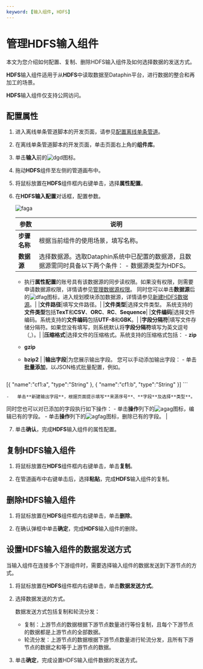 ```yaml
---
keyword: [输入组件, HDFS]
---
```


# 管理HDFS输入组件

本文为您介绍如何配置、复制、删除HDFS输入组件及如何选择数据的发送方式。

**HDFS**输入组件适用于从**HDFS**中读取数据至Dataphin平台，进行数据的整合和再加工的场景。

**HDFS**输入组件仅支持公网访问。

## 配置属性

1.  进入离线单条管道脚本的开发页面，请参见[配置离线单条管道](/cn.zh-CN/数据引入/数据集成/离线单条管道/配置离线单条管道.md)。

2.  在离线单条管道脚本的开发页面，单击页面右上角的**组件库**。

3.  单击**输入**前的![dgd](https://static-aliyun-doc.oss-accelerate.aliyuncs.com/assets/img/zh-CN/3593819951/p80354.png)图标。

4.  拖动**HDFS**组件至左侧的管道画布中。

5.  将鼠标放置在**HDFS**组件框内右键单击，选择**属性配置**。

6.  在**HDFS输入配置**对话框，配置参数。

    ![faga](https://static-aliyun-doc.oss-accelerate.aliyuncs.com/assets/img/zh-CN/8983819951/p86706.png)

    |参数|说明|
    |--|--|
    |**步骤名称**|根据当前组件的使用场景，填写名称。|
    |**数据源**|选择数据源。选取Dataphin系统中已配置的数据源，且数据源需同时具备以下两个条件：     -   数据源类型为HDFS。
    -   执行**属性配置**的账号具有该数据源的同步读权限。如果没有权限，则需要申请数据源权限，详情请参见[管理数据源权限](/cn.zh-CN/资产中心/权限管理/我的权限/管理数据源权限.md)。
同时您可以单击**数据源**后的![dfag](https://static-aliyun-doc.oss-accelerate.aliyuncs.com/assets/img/zh-CN/2193819951/p80969.png)图标，进入规划模块添加数据源，详情请参见[新建HDFS数据源](/cn.zh-CN/数仓规划/数据源/新建离线数据源/新建HDFS数据源.md)。|
    |**文件路径**|填写文件路径。|
    |**文件类型**|选择文件类型。 系统支持的**文件类型**包括**TexT**和**CSV**、**ORC**、**RC**、**Sequence**|
    |**文件编码**|选择文件编码。系统支持的**文件编码**包括**UTF-8**和**GBK**。|
    |**字段分隔符**|填写文件存储分隔符。如果您没有填写，则系统默认将**字段分隔符**填写为英文逗号（,）。|
    |**压缩格式**|选择文件的压缩格式。系统支持的压缩格式包括：     -   **zip**
    -   **gzip**
    -   **bzip2** |
    |**输出字段**|为您展示输出字段。 您可以手动添加输出字段：     -   单击**批量添加**，以JSON格式批量配置，例如。

        ```
[{  "name":"cf1:a",  "type":"String" },
{  "name":"cf1:b",  "type":"String" }]
        ```

    -   单击**新建输出字段**，根据页面提示填写**来源序号**、**字段**及选择**类型**。
同时您也可以对已添加的字段执行如下操作：     -   单击**操作**列下的![agag](https://static-aliyun-doc.oss-accelerate.aliyuncs.com/assets/img/zh-CN/7493819951/p81188.png)图标，编辑已有的字段。
    -   单击**操作**列下的![agfag](https://static-aliyun-doc.oss-accelerate.aliyuncs.com/assets/img/zh-CN/7493819951/p81189.png)图标，删除已有的字段。 |

7.  单击**确认**，完成**HDFS**输入组件的属性配置。


## 复制HDFS输入组件

1.  将鼠标放置在**HDFS**组件框内右键单击，单击**复制**。

2.  在管道画布中右键单击后，选择**粘贴**，完成**HDFS**输入组件的复制。


## 删除HDFS输入组件

1.  将鼠标放置在**HDFS**组件框内右键单击，单击**删除**。

2.  在确认弹框中单击**确定**，完成**HDFS**输入组件的删除。


## 设置HDFS输入组件的数据发送方式

当输入组件在连接多个下游组件时，需要选择输入组件的数据发送到下游节点的方式。

1.  将鼠标放置在**HDFS**组件框内右键单击，单击**数据发送方式**。

2.  选择数据发送的方式。

    数据发送方式包括复制和轮流分发：

    -   复制：上游节点的数据根据下游节点数量进行等份复制，且每个下游节点的数据都是上游节点的全部数据。
    -   轮流分发：上游节点的数据根据下游节点数量进行轮流分发，且所有下游节点的数据之和等于上游节点的数据。
3.  单击**确定**，完成设置HDFS输入组件数据的发送方式。


